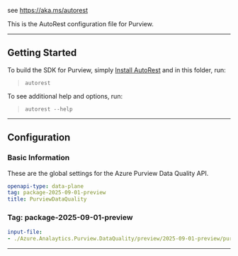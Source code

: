 see https://aka.ms/autorest

This is the AutoRest configuration file for Purview.

---

## Getting Started

To build the SDK for Purview, simply [Install AutoRest](https://aka.ms/autorest/install) and in this folder, run:

> `autorest`

To see additional help and options, run:

> `autorest --help`

---

## Configuration

### Basic Information

These are the global settings for the Azure Purview Data Quality API.

``` yaml
openapi-type: data-plane
tag: package-2025-09-01-preview
title: PurviewDataQuality
```

### Tag: package-2025-09-01-preview

```yaml $(tag) == 'package-2025-09-01-preview'
input-file:
- ./Azure.Analaytics.Purview.DataQuality/preview/2025-09-01-preview/purviewDataQuality.json
```

---
